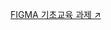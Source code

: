 [FIGMA 기초교육 과제 ↗️](https://www.figma.com/file/crgX44A2A5sY1CMYrPBUTi/Netflix-Mobile%2C-Desktop-Main-Page-Clone-(Community)?node-id=0%3A1&t=nx8evtCieibgEtqw-1)
